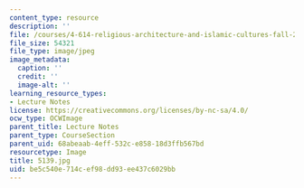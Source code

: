 ```yaml
---
content_type: resource
description: ''
file: /courses/4-614-religious-architecture-and-islamic-cultures-fall-2002/be5c540e714cef98dd93ee437c6029bb_5139.jpg
file_size: 54321
file_type: image/jpeg
image_metadata:
  caption: ''
  credit: ''
  image-alt: ''
learning_resource_types:
- Lecture Notes
license: https://creativecommons.org/licenses/by-nc-sa/4.0/
ocw_type: OCWImage
parent_title: Lecture Notes
parent_type: CourseSection
parent_uid: 68abeaab-4eff-532c-e858-18d3ffb567bd
resourcetype: Image
title: 5139.jpg
uid: be5c540e-714c-ef98-dd93-ee437c6029bb
---
```

